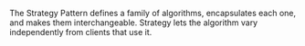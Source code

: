 The Strategy Pattern defines a family of algorithms, encapsulates each one, and makes them interchangeable.
Strategy lets the algorithm vary independently from clients that use it.

